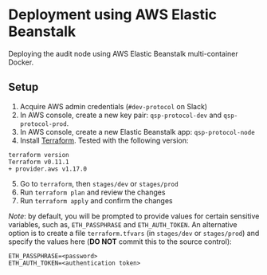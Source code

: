 # Deployment using AWS Elastic Beanstalk

Deploying the audit node using AWS Elastic Beanstalk multi-container Docker.

## Setup

1. Acquire AWS admin credentials (`#dev-protocol` on Slack)
2. In AWS console, create a new key pair: `qsp-protocol-dev` and `qsp-protocol-prod`.
3. In AWS console, create a new Elastic Beanstalk app: `qsp-protocol-node` 
4. Install [Terraform](https://www.terraform.io/). Tested with the following version:
  ```
  terraform version
  Terraform v0.11.1
  + provider.aws v1.17.0
  ```
5. Go to `terraform`, then `stages/dev` or `stages/prod`
6. Run `terraform plan` and review the changes
7. Run `terraform apply` and confirm the changes

*Note*: by default, you will be prompted to provide values for certain sensitive variables,
such as, `ETH_PASSPHRASE` and `ETH_AUTH_TOKEN`. An alternative option is to create a file `terraform.tfvars`
(in `stages/dev` or `stages/prod`) and specify the values here (**DO NOT** commit this to the source control):

```
ETH_PASSPHRASE=<password>
ETH_AUTH_TOKEN=<authentication token>
```
